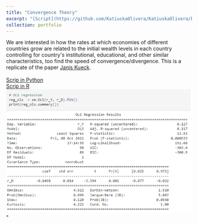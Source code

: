 ```yaml
---
title: "Convergence Theory"
excerpt: "[Script](https://github.com/KatiuskaOlivera/KatiuskaOlivera/blob/main/Grupo4_lab2_Python.ipynb): Using double lasso for convergence theory."
collection: portfolio
---
```

We are interested in how the rates at which economies of different countries grow are related to the initial wealth levels in each country controlling for country's institutional, educational, and other similar characteristics, too find the speed of convergence/divergence. This is a replicate of the paper [Janis Kueck](https://www.kaggle.com/janniskueck/double-lasso-for-the-convergence-hypothesis?scriptVersionId=68854111).  
<br>
[Scrip in Python](https://github.com/KatiuskaOlivera/KatiuskaOlivera/blob/main/Grupo4_lab2_Python.ipynb)
<br>
[Scrip in R](https://github.com/KatiuskaOlivera/KatiuskaOlivera/blob/main/Grupo4_lab2_R.ipynb)
<br/><img src='/images/regression.png'>"
